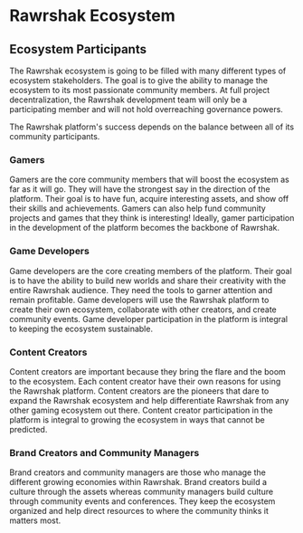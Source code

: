 # Rawrshak Ecosystem

## Ecosystem Participants

The Rawrshak ecosystem is going to be filled with many different types of ecosystem stakeholders. The goal is to give the ability to manage the ecosystem to its most passionate community members. At full project decentralization, the Rawrshak development team will only be a participating member and will not hold overreaching governance powers.&#x20;

The Rawrshak platform's success depends on the balance between all of its community participants.

### Gamers

Gamers are the core community members that will boost the ecosystem as far as it will go. They will have the strongest say in the direction of the platform. Their goal is to have fun, acquire interesting assets, and show off their skills and achievements. Gamers can also help fund community projects and games that they think is interesting! Ideally, gamer participation in the development of the platform becomes the backbone of Rawrshak.

### Game Developers

Game developers are the core creating members of the platform. Their goal is to have the ability to build new worlds and share their creativity with the entire Rawrshak audience. They need the tools to garner attention and remain profitable. Game developers will use the Rawrshak platform to create their own ecosystem, collaborate with other creators, and create community events. Game developer participation in the platform is integral to keeping the ecosystem sustainable.

### Content Creators

Content creators are important because they bring the flare and the boom to the ecosystem. Each content creator have their own reasons for using the Rawrshak platform. Content creators are the pioneers that dare to expand the Rawrshak ecosystem and help differentiate Rawrshak from any other gaming ecosystem out there. Content creator participation in the platform is integral to growing the ecosystem in ways that cannot be predicted.

### Brand Creators and Community Managers

Brand creators and community managers are those who manage the different growing economies within Rawrshak. Brand creators build a culture through the assets whereas community managers build culture through community events and conferences. They keep the ecosystem organized and help direct resources to where the community thinks it matters most.&#x20;

